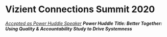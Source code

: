 # Vizient Connections Summit 2020

[*Accepted as Power Huddle Speaker*](http://www.vizientconnectionssummit.com/agenda.html)
***Power Huddle Title: Better Together: Using Quality & Accountability Study to Drive Systemness***
